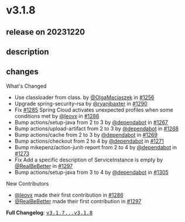 # v3.1.8

## release on 20231220

## description

## changes

What's Changed

* Use classloader from class. by <a class="user-mention notranslate" data-hovercard-type="user" data-hovercard-url="/users/OlgaMaciaszek/hovercard" data-octo-click="hovercard-link-click" data-octo-dimensions="link_type:self" href="https://github.com/OlgaMaciaszek">@OlgaMaciaszek</a> in <a class="issue-link js-issue-link" data-error-text="Failed to load title" data-id="1812370399" data-permission-text="Title is private" data-url="https://github.com/spring-cloud/spring-cloud-commons/issues/1256" data-hovercard-type="pull_request" data-hovercard-url="/spring-cloud/spring-cloud-commons/pull/1256/hovercard" href="https://github.com/spring-cloud/spring-cloud-commons/pull/1256">#1256</a>
* Upgrade spring-security-rsa by <a class="user-mention notranslate" data-hovercard-type="user" data-hovercard-url="/users/ryanjbaxter/hovercard" data-octo-click="hovercard-link-click" data-octo-dimensions="link_type:self" href="https://github.com/ryanjbaxter">@ryanjbaxter</a> in <a class="issue-link js-issue-link" data-error-text="Failed to load title" data-id="1949901875" data-permission-text="Title is private" data-url="https://github.com/spring-cloud/spring-cloud-commons/issues/1290" data-hovercard-type="pull_request" data-hovercard-url="/spring-cloud/spring-cloud-commons/pull/1290/hovercard" href="https://github.com/spring-cloud/spring-cloud-commons/pull/1290">#1290</a>
* Fix <a class="issue-link js-issue-link" data-error-text="Failed to load title" data-id="1918694860" data-permission-text="Title is private" data-url="https://github.com/spring-cloud/spring-cloud-commons/issues/1285" data-hovercard-type="issue" data-hovercard-url="/spring-cloud/spring-cloud-commons/issues/1285/hovercard" href="https://github.com/spring-cloud/spring-cloud-commons/issues/1285">#1285</a> Spring Cloud activates unexpected profiles when some conditions met by <a class="user-mention notranslate" data-hovercard-type="user" data-hovercard-url="/users/leovx/hovercard" data-octo-click="hovercard-link-click" data-octo-dimensions="link_type:self" href="https://github.com/leovx">@leovx</a> in <a class="issue-link js-issue-link" data-error-text="Failed to load title" data-id="1918700830" data-permission-text="Title is private" data-url="https://github.com/spring-cloud/spring-cloud-commons/issues/1286" data-hovercard-type="pull_request" data-hovercard-url="/spring-cloud/spring-cloud-commons/pull/1286/hovercard" href="https://github.com/spring-cloud/spring-cloud-commons/pull/1286">#1286</a>
* Bump actions/setup-java from 2 to 3 by <a class="user-mention notranslate" data-hovercard-type="organization" data-hovercard-url="/orgs/dependabot/hovercard" data-octo-click="hovercard-link-click" data-octo-dimensions="link_type:self" href="https://github.com/dependabot">@dependabot</a> in <a class="issue-link js-issue-link" data-error-text="Failed to load title" data-id="1907232006" data-permission-text="Title is private" data-url="https://github.com/spring-cloud/spring-cloud-commons/issues/1267" data-hovercard-type="pull_request" data-hovercard-url="/spring-cloud/spring-cloud-commons/pull/1267/hovercard" href="https://github.com/spring-cloud/spring-cloud-commons/pull/1267">#1267</a>
* Bump actions/upload-artifact from 2 to 3 by <a class="user-mention notranslate" data-hovercard-type="organization" data-hovercard-url="/orgs/dependabot/hovercard" data-octo-click="hovercard-link-click" data-octo-dimensions="link_type:self" href="https://github.com/dependabot">@dependabot</a> in <a class="issue-link js-issue-link" data-error-text="Failed to load title" data-id="1907232134" data-permission-text="Title is private" data-url="https://github.com/spring-cloud/spring-cloud-commons/issues/1268" data-hovercard-type="pull_request" data-hovercard-url="/spring-cloud/spring-cloud-commons/pull/1268/hovercard" href="https://github.com/spring-cloud/spring-cloud-commons/pull/1268">#1268</a>
* Bump actions/cache from 2 to 3 by <a class="user-mention notranslate" data-hovercard-type="organization" data-hovercard-url="/orgs/dependabot/hovercard" data-octo-click="hovercard-link-click" data-octo-dimensions="link_type:self" href="https://github.com/dependabot">@dependabot</a> in <a class="issue-link js-issue-link" data-error-text="Failed to load title" data-id="1907232193" data-permission-text="Title is private" data-url="https://github.com/spring-cloud/spring-cloud-commons/issues/1269" data-hovercard-type="pull_request" data-hovercard-url="/spring-cloud/spring-cloud-commons/pull/1269/hovercard" href="https://github.com/spring-cloud/spring-cloud-commons/pull/1269">#1269</a>
* Bump actions/checkout from 2 to 4 by <a class="user-mention notranslate" data-hovercard-type="organization" data-hovercard-url="/orgs/dependabot/hovercard" data-octo-click="hovercard-link-click" data-octo-dimensions="link_type:self" href="https://github.com/dependabot">@dependabot</a> in <a class="issue-link js-issue-link" data-error-text="Failed to load title" data-id="1907232368" data-permission-text="Title is private" data-url="https://github.com/spring-cloud/spring-cloud-commons/issues/1271" data-hovercard-type="pull_request" data-hovercard-url="/spring-cloud/spring-cloud-commons/pull/1271/hovercard" href="https://github.com/spring-cloud/spring-cloud-commons/pull/1271">#1271</a>
* Bump mikepenz/action-junit-report from 2 to 4 by <a class="user-mention notranslate" data-hovercard-type="organization" data-hovercard-url="/orgs/dependabot/hovercard" data-octo-click="hovercard-link-click" data-octo-dimensions="link_type:self" href="https://github.com/dependabot">@dependabot</a> in <a class="issue-link js-issue-link" data-error-text="Failed to load title" data-id="1907232501" data-permission-text="Title is private" data-url="https://github.com/spring-cloud/spring-cloud-commons/issues/1273" data-hovercard-type="pull_request" data-hovercard-url="/spring-cloud/spring-cloud-commons/pull/1273/hovercard" href="https://github.com/spring-cloud/spring-cloud-commons/pull/1273">#1273</a>
* Fix Add a specific description of ServiceInstance is empty by <a class="user-mention notranslate" data-hovercard-type="user" data-hovercard-url="/users/RealBeBetter/hovercard" data-octo-click="hovercard-link-click" data-octo-dimensions="link_type:self" href="https://github.com/RealBeBetter">@RealBeBetter</a> in <a class="issue-link js-issue-link" data-error-text="Failed to load title" data-id="1988968100" data-permission-text="Title is private" data-url="https://github.com/spring-cloud/spring-cloud-commons/issues/1297" data-hovercard-type="pull_request" data-hovercard-url="/spring-cloud/spring-cloud-commons/pull/1297/hovercard" href="https://github.com/spring-cloud/spring-cloud-commons/pull/1297">#1297</a>
* Bump actions/setup-java from 3 to 4 by <a class="user-mention notranslate" data-hovercard-type="organization" data-hovercard-url="/orgs/dependabot/hovercard" data-octo-click="hovercard-link-click" data-octo-dimensions="link_type:self" href="https://github.com/dependabot">@dependabot</a> in <a class="issue-link js-issue-link" data-error-text="Failed to load title" data-id="2022926207" data-permission-text="Title is private" data-url="https://github.com/spring-cloud/spring-cloud-commons/issues/1305" data-hovercard-type="pull_request" data-hovercard-url="/spring-cloud/spring-cloud-commons/pull/1305/hovercard" href="https://github.com/spring-cloud/spring-cloud-commons/pull/1305">#1305</a>

New Contributors

* <a class="user-mention notranslate" data-hovercard-type="user" data-hovercard-url="/users/leovx/hovercard" data-octo-click="hovercard-link-click" data-octo-dimensions="link_type:self" href="https://github.com/leovx">@leovx</a> made their first contribution in <a class="issue-link js-issue-link" data-error-text="Failed to load title" data-id="1918700830" data-permission-text="Title is private" data-url="https://github.com/spring-cloud/spring-cloud-commons/issues/1286" data-hovercard-type="pull_request" data-hovercard-url="/spring-cloud/spring-cloud-commons/pull/1286/hovercard" href="https://github.com/spring-cloud/spring-cloud-commons/pull/1286">#1286</a>
* <a class="user-mention notranslate" data-hovercard-type="user" data-hovercard-url="/users/RealBeBetter/hovercard" data-octo-click="hovercard-link-click" data-octo-dimensions="link_type:self" href="https://github.com/RealBeBetter">@RealBeBetter</a> made their first contribution in <a class="issue-link js-issue-link" data-error-text="Failed to load title" data-id="1988968100" data-permission-text="Title is private" data-url="https://github.com/spring-cloud/spring-cloud-commons/issues/1297" data-hovercard-type="pull_request" data-hovercard-url="/spring-cloud/spring-cloud-commons/pull/1297/hovercard" href="https://github.com/spring-cloud/spring-cloud-commons/pull/1297">#1297</a>

<strong>Full Changelog</strong>: <a class="commit-link" href="https://github.com/spring-cloud/spring-cloud-commons/compare/v3.1.7...v3.1.8"><tt>v3.1.7...v3.1.8</tt></a>

